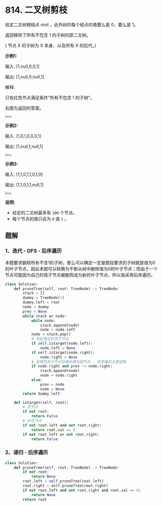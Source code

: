 # 814. 二叉树剪枝

给定二叉树根结点 root ，此外树的每个结点的值要么是 0，要么是 1。

返回移除了所有不包含 1 的子树的原二叉树。

( 节点 X 的子树为 X 本身，以及所有 X 的后代。)

**示例1:**

输入: [1,null,0,0,1]

输出: [1,null,0,null,1]

解释: 

只有红色节点满足条件“所有不包含 1 的子树”。

右图为返回的答案。

<img src="https://s3-lc-upload.s3.amazonaws.com/uploads/2018/04/06/1028_2.png" alt="img" style="zoom:50%;" />

**示例2:**

输入: [1,0,1,0,0,0,1]

输出: [1,null,1,null,1]

<img src="https://s3-lc-upload.s3.amazonaws.com/uploads/2018/04/06/1028_1.png" alt="img" style="zoom:50%;" />

**示例3:**

输入: [1,1,0,1,1,0,1,0]

输出: [1,1,0,1,1,null,1]

<img src="https://s3-lc-upload.s3.amazonaws.com/uploads/2018/04/05/1028.png" alt="img" style="zoom:50%;" />

**说明:**

- 给定的二叉树最多有 `100` 个节点。
- 每个节点的值只会为 `0` 或 `1` 。

## 题解

### 1、迭代 - DFS - 后序遍历

本题要求删除所有不含1的子树，那么可以确定一定是题目要求的子树就是值为0的叶子节点，因此本题可以转换为不断从树中删除值为0的叶子节点；而由于一个节点可能因为自己的孩子节点被删而成为新的叶子节点，所以我采用后序遍历。

```python
class Solution:
    def pruneTree(self, root: TreeNode) -> TreeNode:
        stack = []
        dummy = TreeNode(1)
        dummy.left = root
        node = dummy
        prev = None
        while stack or node:
            while node:
                stack.append(node)
                node = node.left
            node = stack.pop()
            # 先处理左右孩子节点
            if self.istarget(node.left):
                node.left = None
            if self.istarget(node.right):
                node.right = None
            # 处理完孩子节点后再处理当前节点 - 后序遍历主要逻辑
            if node.right and prev != node.right:
                stack.append(node)
                node = node.right
            else:
                prev = node
                node = None
        return dummy.left

    def istarget(self, root):
        # 空节点
        if not root:
            return False
        # 非空节点
        if not root.left and not root.right:
            return root.val == 0
        if not root.left or not root.right:
            return False
```

### 2、递归 - 后序遍历

```python
class Solution:
    def pruneTree(self, root: TreeNode) -> TreeNode:
        if not root:
            return None
        root.left = self.pruneTree(root.left)
        root.right = self.pruneTree(root.right)
        if not root.left and not root.right and root.val == 0:
            return None
        return root
```


